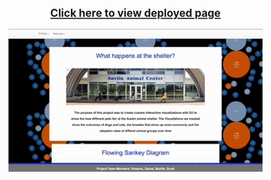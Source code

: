 
## <center> [Click here to view deployed page](https://d3-pets-9.herokuapp.com/static/index.html)

![eBay Logo](Images/home_page.gif)

